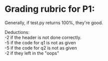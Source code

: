 # Grading rubric for P1:

Generally, if test.py returns 100%, they're good.

Deductions:  
-2 if the header is not done correctly.  
-5 if the code for q1 is not as given  
-5 if the code for q2 is not as given  
-2 if they left in the "oops"  
